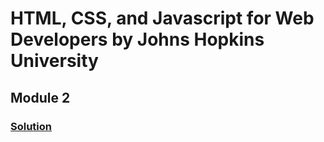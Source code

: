 # HTML, CSS, and Javascript for Web Developers by Johns Hopkins University
## Module 2

### [Solution](https://sanchit-pro.github.io/Coursera-Assignment/Module2-Solutions/)
